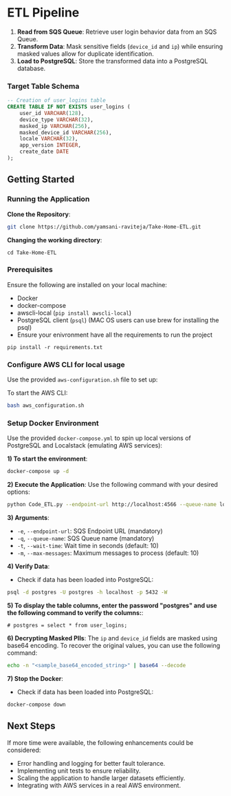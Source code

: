 # ETL Pipeline

1. **Read from SQS Queue**: Retrieve user login behavior data from an SQS Queue.
2. **Transform Data**: Mask sensitive fields (`device_id` and `ip`) while ensuring masked values allow for duplicate identification.
3. **Load to PostgreSQL**: Store the transformed data into a PostgreSQL database.

### Target Table Schema
```sql
-- Creation of user_logins table
CREATE TABLE IF NOT EXISTS user_logins (
    user_id VARCHAR(128),
    device_type VARCHAR(32),
    masked_ip VARCHAR(256),
    masked_device_id VARCHAR(256),
    locale VARCHAR(32),
    app_version INTEGER,
    create_date DATE
);
```

## Getting Started

### Running the Application
 **Clone the Repository**:
   ```bash
   git clone https://github.com/yamsani-raviteja/Take-Home-ETL.git
   ```
**Changing the working directory**:
```
cd Take-Home-ETL
```

### Prerequisites
Ensure the following are installed on your local machine:
- Docker
- docker-compose
- awscli-local (`pip install awscli-local`)
- PostgreSQL client (`psql`) (MAC OS users can use brew for installing the psql) 
- Ensure your enivronment have all the requirements to run the project
```
pip install -r requirements.txt
```
###  Configure AWS CLI for local usage
Use the provided `aws-configuration.sh` file to set up:

To start the AWS CLI:
```bash
bash aws_configuration.sh
```

  
### Setup Docker Environment
Use the provided `docker-compose.yml` to spin up local versions of PostgreSQL and Localstack (emulating AWS services):

**1) To start the environment**:
```bash
docker-compose up -d
```

**2) Execute the Application**:
   Use the following command with your desired options:
```bash
python Code_ETL.py --endpoint-url http://localhost:4566 --queue-name login-queue --max-messages 50
```

   **3) Arguments**:
   - `-e`, `--endpoint-url`: SQS Endpoint URL (mandatory)
   - `-q`, `--queue-name`: SQS Queue name (mandatory)
   - `-t`, `--wait-time`: Wait time in seconds (default: 10)
   - `-m`, `--max-messages`: Maximum messages to process (default: 10)

 **4) Verify Data**:
   - Check if data has been loaded into PostgreSQL:
```bash
psql -d postgres -U postgres -h localhost -p 5432 -W
```
**5) To display the table columns, enter the password "postgres" and use the following command to verify the columns:**:
```
# postgres = select * from user_logins;
```

**6) Decrypting Masked PIIs**:
The `ip` and `device_id` fields are masked using base64 encoding. To recover the original values, you can use the following command:
```bash
echo -n "<sample_base64_encoded_string>" | base64 --decode
```

**7) Stop the Docker**:
   - Check if data has been loaded into PostgreSQL:
```bash
docker-compose down 
```

## Next Steps
If more time were available, the following enhancements could be considered:
- Error handling and logging for better fault tolerance.
- Implementing unit tests to ensure reliability.
- Scaling the application to handle larger datasets efficiently.
- Integrating with AWS services in a real AWS environment.
